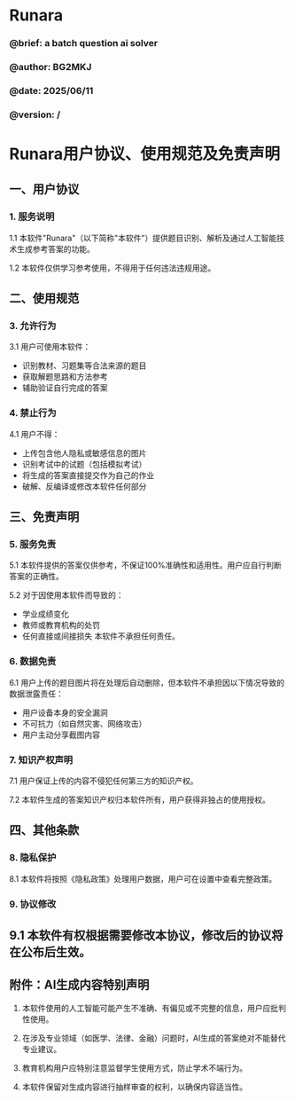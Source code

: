 # Runara
### @brief: a batch question ai solver
### @author: BG2MKJ
### @date: 2025/06/11
### @version: /

# Runara用户协议、使用规范及免责声明


## 一、用户协议

### 1. 服务说明
1.1 本软件"Runara"（以下简称"本软件"）提供题目识别、解析及通过人工智能技术生成参考答案的功能。

1.2 本软件仅供学习参考使用，不得用于任何违法违规用途。


## 二、使用规范

### 3. 允许行为
3.1 用户可使用本软件：
- 识别教材、习题集等合法来源的题目
- 获取解题思路和方法参考
- 辅助验证自行完成的答案

### 4. 禁止行为
4.1 用户不得：
- 上传包含他人隐私或敏感信息的图片
- 识别考试中的试题（包括模拟考试）
- 将生成的答案直接提交作为自己的作业
- 破解、反编译或修改本软件任何部分

## 三、免责声明

### 5. 服务免责
5.1 本软件提供的答案仅供参考，不保证100%准确性和适用性。用户应自行判断答案的正确性。

5.2 对于因使用本软件而导致的：
- 学业成绩变化
- 教师或教育机构的处罚
- 任何直接或间接损失
本软件不承担任何责任。

### 6. 数据免责
6.1 用户上传的题目图片将在处理后自动删除，但本软件不承担因以下情况导致的数据泄露责任：
- 用户设备本身的安全漏洞
- 不可抗力（如自然灾害、网络攻击）
- 用户主动分享截图内容

### 7. 知识产权声明
7.1 用户保证上传的内容不侵犯任何第三方的知识产权。

7.2 本软件生成的答案知识产权归本软件所有，用户获得非独占的使用授权。

## 四、其他条款

### 8. 隐私保护
8.1 本软件将按照《隐私政策》处理用户数据，用户可在设置中查看完整政策。

### 9. 协议修改
9.1 本软件有权根据需要修改本协议，修改后的协议将在公布后生效。
---

## 附件：AI生成内容特别声明

1. 本软件使用的人工智能可能产生不准确、有偏见或不完整的信息，用户应批判性使用。

2. 在涉及专业领域（如医学、法律、金融）问题时，AI生成的答案绝对不能替代专业建议。

3. 教育机构用户应特别注意监督学生使用方式，防止学术不端行为。

4. 本软件保留对生成内容进行抽样审查的权利，以确保内容适当性。
